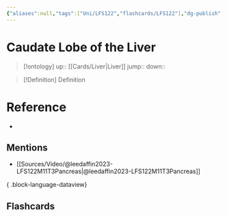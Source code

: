 ```yaml
---
{"aliases":null,"tags":["Uni/LFS122","flashcards/LFS122"],"dg-publish":true,"permalink":"/cards/caudate-lobe-of-the-liver/","dgPassFrontmatter":true}
---
```


# Caudate Lobe of the Liver

> [!ontology]
> up:: [[Cards/Liver\|Liver]]
> jump:: 
> down:: 

> [!Definition] Definition

# Reference

- 

## Mentions

- [[Sources/Video/@leedaffin2023-LFS122M11T3Pancreas\|@leedaffin2023-LFS122M11T3Pancreas]]

{ .block-language-dataview}

## Flashcards